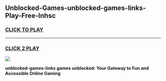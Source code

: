 
## Unblocked-Games-unblocked-games-links-Play-Free-lnhsc
<h3>
<a href="https://premium76.site?title=unblocked-games-links&ref=23A">CLICK TO PLAY</a></h3>
<hr>

<h3>
<a href="https://premium76.site?title=unblocked-games-links&ref=23A">CLICK 2 PLAY</a>
  
</h3>

<a href="https://premium76.site?title=unblocked-games-links&ref=23A"><img src="https://clearcache.store/games.png"></a>


**unblocked-games-links games unblocked: Your Gateway to Fun and Accessible Online Gaming**
